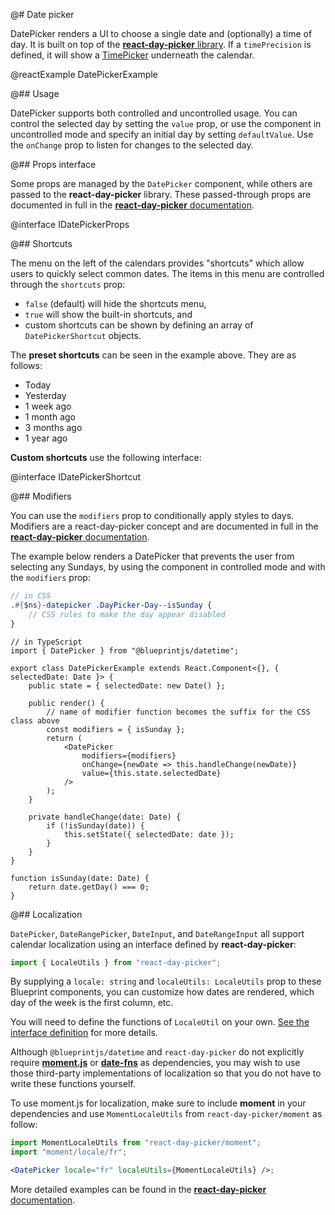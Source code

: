 @# Date picker

DatePicker renders a UI to choose a single date and (optionally) a time of day.
It is built on top of the [__react-day-picker__ library](https://github.com/gpbl/react-day-picker).
If a `timePrecision` is defined, it will show a [TimePicker](#datetime/timepicker) underneath the
calendar.

@reactExample DatePickerExample

@## Usage

DatePicker supports both controlled and uncontrolled usage. You can control
the selected day by setting the `value` prop, or use the component in
uncontrolled mode and specify an initial day by setting `defaultValue`. Use the
`onChange` prop to listen for changes to the selected day.

@## Props interface

Some props are managed by the `DatePicker` component, while others are passed
to the __react-day-picker__ library. These passed-through props are documented in full
in the [__react-day-picker__ documentation](https://react-day-picker-v7.netlify.app/).

@interface IDatePickerProps

@## Shortcuts

The menu on the left of the calendars provides "shortcuts" which allow users to
quickly select common dates. The items in this menu are controlled through
the `shortcuts` prop:

- `false` (default) will hide the shortcuts menu,
- `true` will show the built-in shortcuts, and
- custom shortcuts can be shown by defining an array of `DatePickerShortcut` objects.

The **preset shortcuts** can be seen in the example above. They are as follows:

-   Today
-   Yesterday
-   1 week ago
-   1 month ago
-   3 months ago
-   1 year ago

**Custom shortcuts** use the following interface:

@interface IDatePickerShortcut

@## Modifiers

You can use the `modifiers` prop to conditionally apply styles to days.
Modifiers are a react-day-picker concept and are documented in full in the
[__react-day-picker__ documentation](https://react-day-picker-v7.netlify.app/docs/matching-days).

The example below renders a DatePicker that prevents the user from selecting any Sundays,
by using the component in controlled mode and with the `modifiers` prop:

```scss
// in CSS
.#{$ns}-datepicker .DayPicker-Day--isSunday {
    // CSS rules to make the day appear disabled
}
```

```tsx
// in TypeScript
import { DatePicker } from "@blueprintjs/datetime";

export class DatePickerExample extends React.Component<{}, { selectedDate: Date }> {
    public state = { selectedDate: new Date() };

    public render() {
        // name of modifier function becomes the suffix for the CSS class above
        const modifiers = { isSunday };
        return (
            <DatePicker
                modifiers={modifiers}
                onChange={newDate => this.handleChange(newDate)}
                value={this.state.selectedDate}
            />
        );
    }

    private handleChange(date: Date) {
        if (!isSunday(date)) {
            this.setState({ selectedDate: date });
        }
    }
}

function isSunday(date: Date) {
    return date.getDay() === 0;
}
```

@## Localization

`DatePicker`, `DateRangePicker`, `DateInput`, and `DateRangeInput` all support calendar localization
using an interface defined by __react-day-picker__:

```js
import { LocaleUtils } from "react-day-picker";
```

By supplying a `locale: string` and `localeUtils: LocaleUtils` prop to these Blueprint components,
you can customize how dates are rendered, which day of the week is the first column, etc.

You will need to define the functions of `LocaleUtil` on your own.
[See the interface definition](https://github.com/gpbl/react-day-picker/blob/v7.3.0/types/utils.d.ts#L5)
for more details.

Although `@blueprintjs/datetime` and `react-day-picker` do not explicitly require
[__moment.js__](https://momentjs.com/) or [__date-fns__](https://date-fns.org/) as dependencies,
you may wish to use those third-party implementations of localization so that you do not have to
write these functions yourself.

To use moment.js for localization, make sure to include __moment__ in your dependencies and use
`MomentLocaleUtils` from `react-day-picker/moment` as follow:

```jsx
import MomentLocaleUtils from "react-day-picker/moment";
import "moment/locale/fr";

<DatePicker locale="fr" localeUtils={MomentLocaleUtils} />;
```

More detailed examples can be found in the
[__react-day-picker__ documentation](https://react-day-picker-v7.netlify.app/docs/localization).
